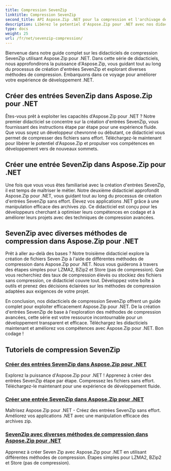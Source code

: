 ```yaml
---
title: Compression SevenZip
linktitle: Compression SevenZip
second_title: API Aspose.Zip .NET pour la compression et l'archivage de fichiers
description: Libérez le potentiel d'Aspose.Zip pour .NET avec nos didacticiels de compression SevenZip. Créez sans effort des entrées SevenZip et explorez diverses méthodes de compression.
type: docs
weight: 25
url: /fr/net/sevenzip-compression/
---
```



Bienvenue dans notre guide complet sur les didacticiels de compression SevenZip utilisant Aspose.Zip pour .NET. Dans cette série de didacticiels, nous approfondirons la puissance d'Aspose.Zip, vous guidant tout au long du processus de création d'entrées SevenZip et explorant diverses méthodes de compression. Embarquons dans ce voyage pour améliorer votre expérience de développement .NET.

## Créer des entrées SevenZip dans Aspose.Zip pour .NET

Êtes-vous prêt à exploiter les capacités d’Aspose.Zip pour .NET ? Notre premier didacticiel se concentre sur la création d'entrées SevenZip, vous fournissant des instructions étape par étape pour une expérience fluide. Que vous soyez un développeur chevronné ou débutant, ce didacticiel vous permet de compresser des fichiers sans effort. Téléchargez-le maintenant pour libérer le potentiel d'Aspose.Zip et propulser vos compétences en développement vers de nouveaux sommets.

## Créer une entrée SevenZip dans Aspose.Zip pour .NET

Une fois que vous vous êtes familiarisé avec la création d'entrées SevenZip, il est temps de maîtriser le métier. Notre deuxième didacticiel approfondit Aspose.Zip pour .NET, vous guidant tout au long du processus de création d'entrées SevenZip sans effort. Élevez vos applications .NET grâce à une manipulation efficace des archives zip. Ce didacticiel est conçu pour les développeurs cherchant à optimiser leurs compétences en codage et à améliorer leurs projets avec des techniques de compression avancées.

## SevenZip avec diverses méthodes de compression dans Aspose.Zip pour .NET

Prêt à aller au-delà des bases ? Notre troisième didacticiel explore la création de fichiers Seven Zip à l'aide de différentes méthodes de compression dans Aspose.Zip pour .NET. Nous vous guiderons à travers des étapes simples pour LZMA2, BZip2 et Store (pas de compression). Que vous recherchiez des taux de compression élevés ou stockiez des fichiers sans compression, ce didacticiel couvre tout. Développez votre boîte à outils et prenez des décisions éclairées sur les méthodes de compression adaptées aux exigences de votre projet.

En conclusion, nos didacticiels de compression SevenZip offrent un guide complet pour exploiter efficacement Aspose.Zip pour .NET. De la création d'entrées SevenZip de base à l'exploration des méthodes de compression avancées, cette série est votre ressource incontournable pour un développement transparent et efficace. Téléchargez les didacticiels maintenant et améliorez vos compétences avec Aspose.Zip pour .NET. Bon codage !
## Tutoriels de compression SevenZip
### [Créer des entrées SevenZip dans Aspose.Zip pour .NET](./create-sevenzip-entries/)
Explorez la puissance d'Aspose.Zip pour .NET ! Apprenez à créer des entrées SevenZip étape par étape. Compressez les fichiers sans effort. Téléchargez-le maintenant pour une expérience de développement fluide.
### [Créer une entrée SevenZip dans Aspose.Zip pour .NET](./create-sevenzip-entry/)
Maîtrisez Aspose.Zip pour .NET - Créez des entrées SevenZip sans effort. Améliorez vos applications .NET avec une manipulation efficace des archives zip.
### [SevenZip avec diverses méthodes de compression dans Aspose.Zip pour .NET](./sevenzip-various-compression-methods/)
Apprenez à créer Seven Zip avec Aspose.Zip pour .NET en utilisant différentes méthodes de compression. Étapes simples pour LZMA2, BZip2 et Store (pas de compression).